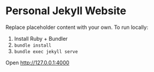 # Personal Jekyll Website

Replace placeholder content with your own. To run locally:

1. Install Ruby + Bundler
2. `bundle install`
3. `bundle exec jekyll serve`

Open http://127.0.0.1:4000
